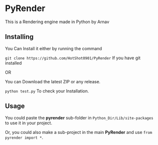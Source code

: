 # PyRender
This is a Rendering engine made in Python by Arnav


## Installing
You Can Install it either by running the command

`git clone https://github.com/HotShot0901/PyRender`
If you have git installed

OR

You can Download the latest ZIP or any release.

`python test.py`
To check your Installation.


## Usage
You could paste the **pyrender** sub-folder in `Python_Dir/Lib/site-packages` to use it in your project.

Or, you could also make a sub-project in the main **PyRender** and use `from pyrender import *`.
